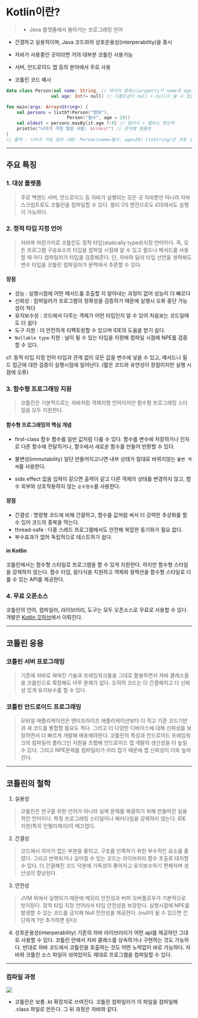 # Kotlin이란?
> * Java 플랫폼에서 돌아가는 프로그래밍 언어
* 간결하고 실용적이며, Java 코드와의 상호운용성(interperability)을 중시
* 자바가 사용중인 곳이라면 거의 대부분 코틀린 사용가능
* 서버, 안드로이드 앱 등의 분야에서 주로 사용

* 코틀린 코드 예시
```kotlin
data class Person(val name: String, // 데이터 클래스(property가 name과 age)
                 val age: Int?= null) // 디폴트값이 null + null이 될 수 있는 타입(Int?)

fun main(args: Array<String>) {
    val persons = listOf(Person("영희"),
                       Person("철수", age = 29))
    val oldest = persons.maxBy{it.age ?:0} // 람다식 + 엘비스 연산자
    println("나이가 가장 많은 사람: $oldest") // 문자열 템플릿
}
// 출력 : 나이가 가장 많은 사람: Person(name=철수, age=29) (toString)은 자동 생성
```
***
## 주요 특징
### 1. 대상 플랫폼
>주로 백엔드 서버, 안드로이드 등 자바가 실행되는 모든 곳
자바뿐만 아니라 자바스크립트로도 코틀린을 컴파일할 수 있다.
멀티 OS 엔진으로도 iOS에서도 실행이 가능하다.

### 2. 정적 타입 지정 언어
>자바와 마찬가지로 코틀린도 정적 타입(statically typed)지정 언어이다.
즉, 모든 프로그램 구송요소의 타입을 컴파일 시점에 알 수 있고 필드나 메서드를 사용할 때 마다 컴파일러가 타입을 검증해준다.
단, 자바와 달리 타입 선언을 생략해도 변수 타입을 코틀린 컴파일러가 문맥에서 추론할 수 있다.

#### 장점
* 성능 : 실행시점에 어떤 메서드를 호출할 지 알아내는 과정이 없어 성능이 더 빠르다
* 신뢰성 : 컴파일러가 프로그램의 정확성을 검증하기 때문에 실행시 오류 중단 가능성이 적다
* 유지보수성 : 코드에서 다루는 객체가 어떤 타입인지 알 수 있어 처음보는 코드일때도 더 쉽다
* 도구 지원 : 더 안전하게 리팩토링할 수 있으며 IDE의 도움을 받기 쉽다.
* `Nullable type` 지원 : 널이 될 수 있는 타입을 지원해 컴파일 시점에 NPE를 검증할 수 있다.

cf. 동적 타입 지정 언어
타입과 관계 없이 모든 값을 변수에 넣을 수 있고, 메서드나 필드 접근에 대한 검증이 실행시점에 일어난다. (짧은 코드와 유연성이 장점이지만 실행 시점에 오류)

### 3. 함수형 프로그래밍 지원
> 코틀린은 기본적으로는 자바처럼 객체지향 언어이지만 함수형 프로그래밍 스타일을 모두 지원한다.
#### 함수형 프로그래밍의 핵심 개념
* first-class 함수
함수를 일반 값처럼 다룰 수 있다. 함수를 변수에 저장하거나 인자로 다른 함수에 전달하거나, 함수에서 새로운 함수를 만들어 반환할 수 있다.

* 불변성(immutability)
일단 만들어지고나면 내부 상태가 절대로 바뀌지않는 `불변 객체`를 사용한다.

* side effect 없음
입력이 같으면 출력이 같고 다른 객체의 상태를 변경하지 않고, 함수 외부와 상호작용하지 않는 `순수함수`를 사용한다.

#### 장점
* 간결성 : 명령형 코드에 비해 간결하고, 함수를 값처럼 써서 더 강력한 추상화를 할 수 있어 코드의 중복을 막는다.
* thread-safe : 다중 스레드 프로그램에서도 안전해 복잡한 동기화가 필요 없다.
* 부수효과가 없어 독립적으로 테스트하기 쉽다.

#### in Kotlin
코틀린에서는 함수형 스타일로 프로그램을 짤 수 있게 지원한다.
하지만 함수형 스타일을 강제하지 않는다.
함수 타입, 람다식을 지원하고 객체와 컬렉션을 함수형 스타일로 다룰 수 있는 API를 제공한다.

### 4. 무료 오픈소스
코틀린의 언어, 컴파일러, 라이브러리, 도구는 모두 오픈소스로 무료로 사용할 수 있다.
개발은 [Kotlin 깃허브](https://github.com/jetbrains/kotlin)에서 이뤄진다.

***

## 코틀린 응용
### 코틀린 서버 프로그래밍
> 기존에 자바로 짜여진 기술과 프레임워크들을 그대로 활용하면서 자바 클래스들을 코틀린으로 확장해도 아무 문제가 없다. 오히려 코드는 더 간결해지고 더 신뢰성 있게 유지보수를 할 수 있다.

### 코틀린 안드로이드 프로그래밍
> 모바일 애플리케이션은 엔터프라이즈 애플리케이션보다 더 작고 기존 코드기반과 새 코드를 통합할 필요도 적다. 그리고 더 다양한 디바이스에 대해 신뢰성을 보장하면서 더 빠르게 개발해 배포해야한다.
코틀린의 특성과 안드로이드 프레임워크의 컴파일러 플러그인 지원을 조합해 안드로이드 앱 개발의 생산성을 더 높일 수 있다.
그리고 NPE문제를 컴파일러가 미리 잡기 때문에 앱 신뢰성이 더욱 높아진다.

***

## 코틀린의 철학
1. 실용성
> 코틀린은 연구를 위한 언어가 아니라 실제 문제를 해결하기 위해 만들어진 실용적인 언어이다.
특정 프로그래밍 스타일이나 패러다임을 강제하지 않는다.
IDE 지원(특히 인텔리제이)이 매끄럽다.

2. 간결성
> 코드에서 의미가 없는 부분을 줄이고, 구조를 만족하기 위한 부수적인 요소를 줄였다.
그리고 반복되거나 길어질 수 있는 코드는 라이브러리 함수 호출로 대치할 수 있다.
더 간결해진 코드 덕분에 가독성이 좋아지고 유지보수하기 편해지며 생산성이 향상된다.

3. 안전성
> JVM 위에서 실행되기 때문에 메모리 안전성과 버퍼 오버플로우가 기본적으로 방지된다.
정적 타입 지정 언어라서 타입 안전성을 보장한다.
실행시점에 NPE를 발생할 수 있는 코드를 금지해 Null 안전성을 제공한다.
(null이 될 수 있으면 간단하게 ?만 추가하면 된다)

4. 상호운용성(interperability)
기존의 자바 라이브러리가 어떤 api를 제공하던 그대로 사용할 수 있다.
코틀린 안에서 자바 클래스를 상속하거나 구현하는 것도 가능하다.
반대로 자바 코드에서 코틀린을 호출하는 것도 어떤 노력없이 바로 가능하다.
자바와 코틀린 소스 파일이 섞여있어도 제대로 프로그램을 컴파일할 수 있다.

***

### 컴파일 과정
![](https://velog.velcdn.com/images/choonbok22/post/8d5df3d2-aaf9-4679-af82-40dde40f923b/image.png)

* 코틀린은 보통 .kt 확장자로 쓰여진다. 코틀린 컴파일러가 이 파일을 컴파일해 .class 파일로 만든다. 그 뒤 과정은 자바와 같다.